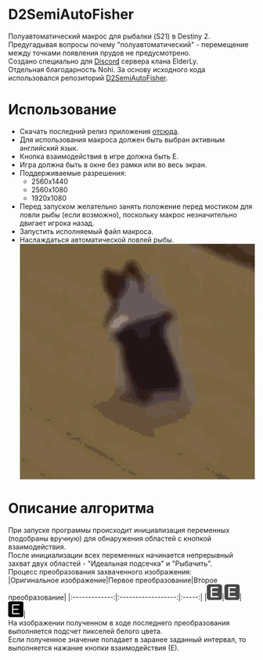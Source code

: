 # D2SemiAutoFisher
Полуавтоматический макрос для рыбалки (S21) в Destiny 2.<br/>
Предугадывая вопросы почему "полуавтоматический" - перемещение между точками появления прудов не предусмотрено. <br/>
Создано специально для [Discord](https://elderly-clan.ru/discord) сервера клана ElderLy. <br/>
Отдельная благодарность Nohi.
За основу исходного кода использовался репозиторий [D2SemiAutoFisher](https://github.com/Chadhendrixs/D2SemiAutoFisher).

# Использование
- Скачать последний релиз приложения [отсюда](https://github.com/ArchSat/D2SemiAutoFisher/releases).
- Для использования макроса должен быть выбран активным английский язык.
- Кнопка взаимодействия в игре должна быть Е.
- Игра должна быть в окне без рамки или во весь экран. 
- Поддерживаемые разрешения:
  - 2560х1440 
  - 2560х1080
  - 1920х1080
- Перед запуском желательно занять положение перед мостиком для ловли рыбы (если возможно), поскольку макрос незначительно двигает игрока назад.
- Запустить исполняемый файл макроса.
- Наслаждаться автоматической ловлей рыбы.<br/>
![Image alt](https://github.com/archsat/D2SemiAutoFisher/raw/master/readme/cat-dance.gif)

# Описание алгоритма
При запуске программы происходит инициализация переменных (подобраны вручную) для обнаружения областей с кнопкой взаимодействия. <br/>
После инициализации всех переменных начинается непрерывный захват двух областей - "Идеальная подсечка" и "Рыбачить". <br/>
Процесс преобразования захваченного изображения: <br/>
|Оригинальное изображение|Первое преобразование|Второе преобразование|
|:-------------:|:------------------:|:-----:|
|![Image alt](https://github.com/archsat/D2SemiAutoFisher/raw/master/readme/original_image.png)|![Image alt](https://github.com/archsat/D2SemiAutoFisher/raw/master/readme/first_transform.png)|![Image alt](https://github.com/archsat/D2SemiAutoFisher/raw/master/readme/second_transform.png)|
<br/>
На изображении полученном в ходе последнего преобразования выполняется подсчет пикселей белого цвета. <br/>
Если полученное значение попадает в заранее заданный интервал, то выполняется нажание кнопки взаимодействия (Е).
